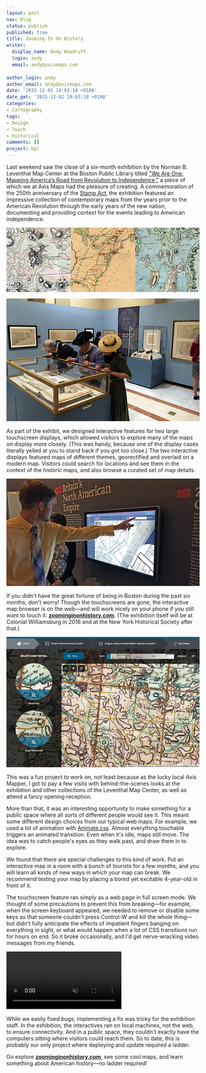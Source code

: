 ```yaml
---
layout: post
nav: Blog
status: publish
published: true
title: Zooming In On History
writer:
  display_name: Andy Woodruff
  login: andy
  email: andy@axismaps.com

author_login: andy
author_email: andy@axismaps.com
date: '2015-12-02 14:03:18 +0100'
date_gmt: '2015-12-02 19:03:18 +0100'
categories:
- Cartography
tags:
- Design
- Touch
- Historical
comments: []
project: bpl
---
```


Last weekend saw the close of a six-month exhibition by the Norman B. Leventhal Map Center at the Boston Public Library titled ["We Are One: Mapping America’s Road from Revolution to Independence,"](http://maps.bpl.org/weareone) a piece of which we at Axis Maps had the pleasure of creating. A commemoration of the 250th anniversary of the [Stamp Act](https://en.wikipedia.org/wiki/Stamp_Act_1765), the exhibition featured an impressive collection of contemporary maps from the years prior to the American Revolution through the early years of the new nation, documenting and providing context for the events leading to American independence.

![A few maps from 'We Are One'](/media/posts/2015/11/bplthumbs.jpg)

<!--break-->

!['We Are One' exhibition](/media/posts/2015/11/bpl_exhibit.jpg)

As part of the exhibit, we designed interactive features for two large touchscreen displays, which allowed visitors to explore many of the maps on display more closely. (This was handy, because one of the display cases literally yelled at you to stand back if you got too close.) The two interactive displays featured maps of different themes, georectified and overlaid on a modern map. Visitors could search for locations and see them in the context of the historic maps, and also browse a curated set of map details.

[![Touchscreen at 'We Are One' exhibition](/media/posts/2015/11/bpl_screen.jpg)](http://zoominginonhistory.com)

If you didn't have the great fortune of being in Boston during the past six months, don't worry! Though the touchscreens are gone, the interactive map browser is on the web—and will work nicely on your phone if you still want to touch it: **[zoominginonhistory.com](http://www.zoominginonhistory.com/)**. (The exhibition itself will be at Colonial Williamsburg in 2016 and at the New York Historical Society after that.)

[![Zooming In On History](/media/posts/2015/11/bpl_screenshot.jpg)](http://zoominginonhistory.com)

This was a fun project to work on, not least because as the lucky local Axis Mapper, I got to pay a few visits with behind-the-scenes looks at the exhibition and other collections of the Leventhal Map Center, as well as attend a fancy opening reception.

More than that, it was an interesting opportunity to make something for a public space where all sorts of different people would see it. This meant some different design choices from our typical web maps. For example, we used a lot of animation with [Animate.css](https://daneden.github.io/animate.css/). Almost everything touchable triggers an animated transition. Even when it's idle, maps still move. The idea was to catch people's eyes as they walk past, and draw them in to explore.

We found that there are special challenges to this kind of work. Put an interactive map in a room with a bunch of tourists for a few months, and you will learn all kinds of new ways in which your map can break. We recommend testing your map by placing a bored yet excitable 4-year-old in front of it.

The touchscreen feature ran simply as a web page in full screen mode. We thought of some precautions to prevent this from breaking—for example, when the screen keyboard appeared, we needed to remove or disable some keys so that someone couldn't press Control-W and kill the whole thing—but didn't fully anticipate the effects of impatient fingers banging on everything in sight, or what would happen when a lot of CSS transitions run for hours on end. So it broke occasionally, and I'd get nerve-wracking video messages from my friends.

<video src="/media/posts/2015/11/bpl.m4v" loop="true" autoplay="true" muted="true" title="#fostertech"></video>

While we easily fixed bugs, implementing a fix was tricky for the exhibition staff. In the exhibition, the interactives ran on local machines, not the web, to ensure connectivity. And in a public space, they couldn't exactly have the computers sitting where visitors could reach them. So to date, this is probably our only project where deploying and update required a ladder.

Go explore **[zoominginonhistory.com](http://www.zoominginonhistory.com/)**, see some cool maps, and learn something about American history—no ladder required!